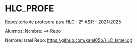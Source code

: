 # HLC_PROFE

Repositorio de profesora para HLC - 2º ASIR - 2024/2025

Alumnos:
Nombre: ==> Repo

Nombre:Israel Repo: https://github.com/karel05b/HLC_Israel.git
